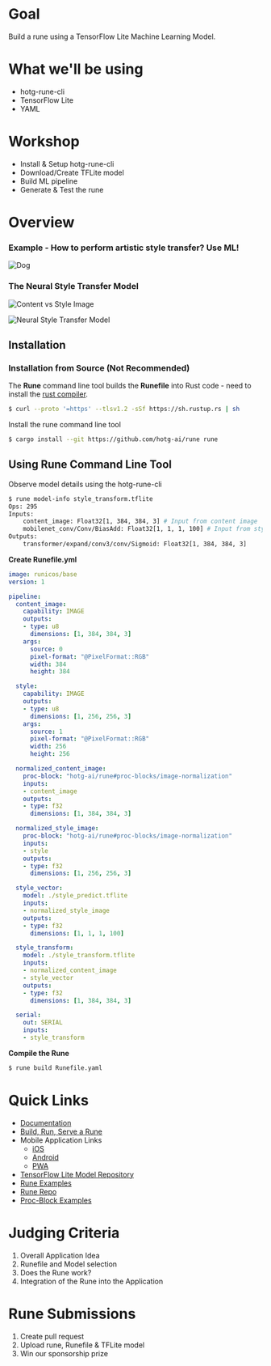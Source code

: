 # **Goal**

Build a rune using a TensorFlow Lite Machine Learning Model.

# **What we'll be using**

- hotg-rune-cli
- TensorFlow Lite
- YAML

# **Workshop**

- Install & Setup hotg-rune-cli
- Download/Create TFLite model
- Build ML pipeline
- Generate & Test the rune

# **Overview**

### Example - How to perform artistic style transfer? Use ML!

![Dog](https://s3.us-west-2.amazonaws.com/secure.notion-static.com/8bb7ec17-4889-425e-921a-3fd1c04a13c2/Untitled.png?X-Amz-Algorithm=AWS4-HMAC-SHA256&X-Amz-Credential=AKIAT73L2G45O3KS52Y5%2F20210918%2Fus-west-2%2Fs3%2Faws4_request&X-Amz-Date=20210918T020747Z&X-Amz-Expires=86400&X-Amz-Signature=5ccc110ea0ea54e1a5e0f0cc723432782fe23fe8e75f89088be26f1d15fb927a&X-Amz-SignedHeaders=host&response-content-disposition=filename%20%3D%22Untitled.png%22)

### The Neural Style Transfer Model

![Content vs Style Image](https://s3.us-west-2.amazonaws.com/secure.notion-static.com/789e6939-4dcb-4c5f-9ac4-8a17ffae273d/Untitled.png?X-Amz-Algorithm=AWS4-HMAC-SHA256&X-Amz-Credential=AKIAT73L2G45O3KS52Y5%2F20210918%2Fus-west-2%2Fs3%2Faws4_request&X-Amz-Date=20210918T020904Z&X-Amz-Expires=86400&X-Amz-Signature=8fe9eae9587abca30a9fd169c1aeb7e7ab61aa09af4466aa6afe5c1500af698b&X-Amz-SignedHeaders=host&response-content-disposition=filename%20%3D%22Untitled.png%22)

![Neural Style Transfer Model](https://s3.us-west-2.amazonaws.com/secure.notion-static.com/fee7dbcf-476a-424b-9d3a-74a84a9c41f4/Untitled.png?X-Amz-Algorithm=AWS4-HMAC-SHA256&X-Amz-Credential=AKIAT73L2G45O3KS52Y5%2F20210918%2Fus-west-2%2Fs3%2Faws4_request&X-Amz-Date=20210918T020932Z&X-Amz-Expires=86400&X-Amz-Signature=8ab6d29936cfaf0c6c7bf527e5d536a01bbc09cb079bbbd0f1899ca60e907b27&X-Amz-SignedHeaders=host&response-content-disposition=filename%20%3D%22Untitled.png%22)

## Installation

### Installation from Source (Not Recommended)

The **Rune** command line tool builds the **Runefile** into Rust code - need to install the [rust compiler](https://rustup.rs/).

```bash
$ curl --proto '=https' --tlsv1.2 -sSf https://sh.rustup.rs | sh
```

Install the rune command line tool

```bash
$ cargo install --git https://github.com/hotg-ai/rune rune
```

## Using Rune Command Line Tool

Observe model details using the hotg-rune-cli

```bash
$ rune model-info style_transform.tflite
Ops: 295
Inputs:
	content_image: Float32[1, 384, 384, 3] # Input from content image
	mobilenet_conv/Conv/BiasAdd: Float32[1, 1, 1, 100] # Input from style_predict tflite model
Outputs:
	transformer/expand/conv3/conv/Sigmoid: Float32[1, 384, 384, 3]
```

**Create Runefile.yml**

```yaml
image: runicos/base
version: 1

pipeline:
  content_image:
    capability: IMAGE
    outputs:
    - type: u8
      dimensions: [1, 384, 384, 3]
    args:
      source: 0
      pixel-format: "@PixelFormat::RGB"
      width: 384
      height: 384

  style:
    capability: IMAGE
    outputs:
    - type: u8
      dimensions: [1, 256, 256, 3]
    args:
      source: 1
      pixel-format: "@PixelFormat::RGB"
      width: 256
      height: 256

  normalized_content_image:
    proc-block: "hotg-ai/rune#proc-blocks/image-normalization"
    inputs:
    - content_image
    outputs:
    - type: f32
      dimensions: [1, 384, 384, 3]

  normalized_style_image:
    proc-block: "hotg-ai/rune#proc-blocks/image-normalization"
    inputs:
    - style
    outputs:
    - type: f32
      dimensions: [1, 256, 256, 3]

  style_vector:
    model: ./style_predict.tflite
    inputs:
    - normalized_style_image
    outputs:
    - type: f32
      dimensions: [1, 1, 1, 100]

  style_transform:
    model: ./style_transform.tflite
    inputs:
    - normalized_content_image
    - style_vector
    outputs:
    - type: f32
      dimensions: [1, 384, 384, 3]

  serial:
    out: SERIAL
    inputs:
    - style_transform
```

**Compile the Rune**

```bash
$ rune build Runefile.yaml
```

# Quick Links

- [Documentation](https://hotg.dev/)
- [Build, Run, Serve a Rune](https://hotg.dev/docs/)
- Mobile Application Links
    - [iOS](https://apps.apple.com/us/app/runic-by-hotg-ai/id1550831458)
    - [Android](https://play.google.com/store/apps/details?id=ai.hotg.runicapp&hl=en_US&gl=US)
    - [PWA](https://runicjs.web.app/?utm_source=hotg.dev&utm_medium=web&utm_campaign=CTA)
- [TensorFlow Lite Model Repository](https://tfhub.dev/s?deployment-format=lite)
- [Rune Examples](https://github.com/hotg-ai/rune/tree/master/examples)
- [Rune Repo](https://github.com/hotg-ai/test-runes)
- [Proc-Block Examples](https://github.com/hotg-ai/rune/tree/master/proc-blocks)

# Judging Criteria

1. Overall Application Idea
2. Runefile and Model selection
3. Does the Rune work?
4. Integration of the Rune into the Application

# Rune Submissions

1. Create pull request
2. Upload rune, Runefile & TFLite model
3. Win our sponsorship prize
